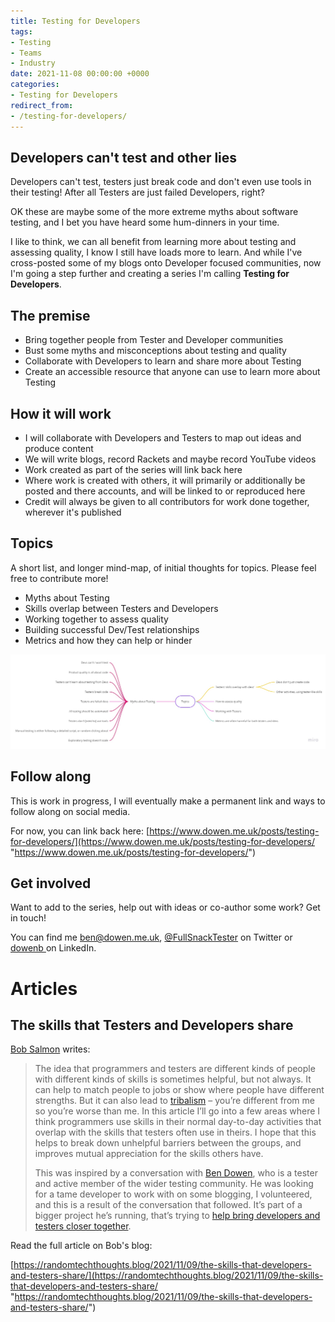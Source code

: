 ```yaml
---
title: Testing for Developers
tags:
- Testing
- Teams
- Industry
date: 2021-11-08 00:00:00 +0000
categories:
- Testing for Developers
redirect_from:
- /testing-for-developers/
---
```

## Developers can't test and other lies

Developers can't test, testers just break code and don't even use tools in their testing! After all Testers are just failed Developers, right?

OK these are maybe some of the more extreme myths about software testing, and I bet you have heard some hum-dinners in your time.

I like to think, we can all benefit from learning more about testing and assessing quality, I know I still have loads more to learn. And while I've cross-posted some of my blogs onto Developer focused communities, now I'm going a step further and creating a series I'm calling **Testing for Developers**.

## The premise

* Bring together people from Tester and Developer communities
* Bust some myths and misconceptions about testing and quality
* Collaborate with Developers to learn and share more about Testing
* Create an accessible resource that anyone can use to learn more about Testing

## How it will work

* I will collaborate with Developers and Testers to map out ideas and produce content
* We will write blogs, record Rackets and maybe record YouTube videos
* Work created as part of the series will link back here
* Where work is created with others, it will primarily or additionally be posted and there accounts, and will be linked to or reproduced here
* Credit will always be given to all contributors for work done together, wherever it's published

## Topics

A short list, and longer mind-map, of initial thoughts for topics. Please feel free to contribute more!

* Myths about Testing
* Skills overlap between Testers and Developers
* Working together to assess quality
* Building successful Dev/Test relationships
* Metrics and how they can help or hinder

![](/uploads/testing4devs_topics_compact.jpg)

## Follow along

This is work in progress, I will eventually make a permanent link and ways to follow along on social media.

For now, you can link back here: [https://www.dowen.me.uk/posts/testing-for-developers/](https://www.dowen.me.uk/posts/testing-for-developers/ "https://www.dowen.me.uk/posts/testing-for-developers/")

## Get involved

Want to add to the series, help out with ideas or co-author some work? Get in touch!

You can find me [ben@dowen.me.uk](mailto:ben@dowen.me.uk), [@FullSnackTester](https://twitter.com/FullSnackTester "Full Snack Tester on Twitter") on Twitter or [dowenb ](https://www.linkedin.com/in/dowenb/ "Ben Dowen on LinkedIn")on LinkedIn.

# Articles

## The skills that Testers and Developers share

[Bob Salmon](https://twitter.com/BobTechThoughts "@BobTechThoughts on Twitter") writes:

> The idea that programmers and testers are different kinds of people with different kinds of skills is sometimes helpful, but not always. It can help to match people to jobs or show where people have different strengths. But it can also lead to [tribalism](https://randomtechthoughts.blog/2019/06/26/competence-vs-tribalism/) – you’re different from me so you’re worse than me. In this article I’ll go into a few areas where I think programmers use skills in their normal day-to-day activities that overlap with the skills that testers often use in theirs. I hope that this helps to break down unhelpful barriers between the groups, and improves mutual appreciation for the skills others have.
>
> This was inspired by a conversation with [Ben Dowen](https://twitter.com/FullSnackTester), who is a tester and active member of the wider testing community. He was looking for a tame developer to work with on some blogging, I volunteered, and this is a result of the conversation that followed. It’s part of a bigger project he’s running, that’s trying to [help bring developers and testers closer together](https://www.dowen.me.uk/posts/testing-for-developers/).

Read the full article on Bob's blog:

[https://randomtechthoughts.blog/2021/11/09/the-skills-that-developers-and-testers-share/](https://randomtechthoughts.blog/2021/11/09/the-skills-that-developers-and-testers-share/ "https://randomtechthoughts.blog/2021/11/09/the-skills-that-developers-and-testers-share/")